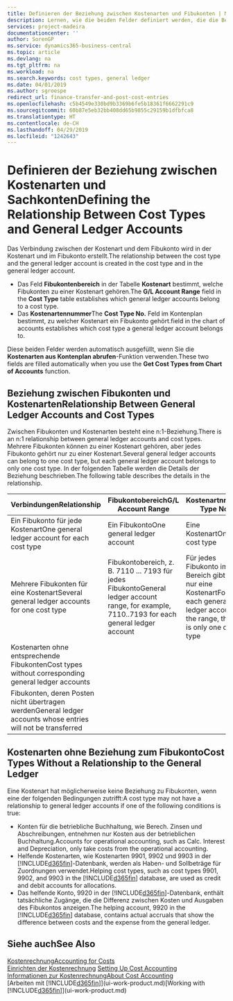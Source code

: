 ```yaml
---
title: Definieren der Beziehung zwischen Kostenarten und Fibukonten | Microsoft Docs
description: Lernen, wie die beiden Felder definiert werden, die die Beziehung zwischen Kostenart und Fibukonto festlegen
services: project-madeira
documentationcenter: ''
author: SorenGP
ms.service: dynamics365-business-central
ms.topic: article
ms.devlang: na
ms.tgt_pltfrm: na
ms.workload: na
ms.search.keywords: cost types, general ledger
ms.date: 04/01/2019
ms.author: sgroespe
redirect_url: finance-transfer-and-post-cost-entries
ms.openlocfilehash: c5b4549e330bd9b3369b6fe5b18361f6662291c9
ms.sourcegitcommit: 60b87e5eb32bb408dd65b9855c29159b1dfbfca8
ms.translationtype: HT
ms.contentlocale: de-CH
ms.lasthandoff: 04/29/2019
ms.locfileid: "1242643"
---
```

# <a name="defining-the-relationship-between-cost-types-and-general-ledger-accounts"></a><span data-ttu-id="4349e-103">Definieren der Beziehung zwischen Kostenarten und Sachkonten</span><span class="sxs-lookup"><span data-stu-id="4349e-103">Defining the Relationship Between Cost Types and General Ledger Accounts</span></span>
<span data-ttu-id="4349e-104">Das Verbindung zwischen der Kostenart und dem Fibukonto wird in der Kostenart und im Fibukonto erstellt.</span><span class="sxs-lookup"><span data-stu-id="4349e-104">The relationship between the cost type and the general ledger account is created in the cost type and in the general ledger account.</span></span>  

* <span data-ttu-id="4349e-105">Das Feld **Fibukontenbereich** in der Tabelle **Kostenart** bestimmt, welche Fibukonten zu einer Kostenart gehören.</span><span class="sxs-lookup"><span data-stu-id="4349e-105">The **G/L Account Range** field in the **Cost Type** table establishes which general ledger accounts belong to a cost type.</span></span>  
* <span data-ttu-id="4349e-106">Das **Kostenartennummer**</span><span class="sxs-lookup"><span data-stu-id="4349e-106">The **Cost Type No.**</span></span> <span data-ttu-id="4349e-107">Feld im Kontenplan bestimmt, zu welcher Kostenart ein Fibukonto gehört.</span><span class="sxs-lookup"><span data-stu-id="4349e-107">field in the chart of accounts establishes which cost type a general ledger account belongs to.</span></span>  

<span data-ttu-id="4349e-108">Diese beiden Felder werden automatisch ausgefüllt, wenn Sie die **Kostenarten aus Kontenplan abrufen**-Funktion verwenden.</span><span class="sxs-lookup"><span data-stu-id="4349e-108">These two fields are filled automatically when you use the **Get Cost Types from Chart of Accounts** function.</span></span>  

## <a name="relationship-between-general-ledger-accounts-and-cost-types"></a><span data-ttu-id="4349e-109">Beziehung zwischen Fibukonten und Kostenarten</span><span class="sxs-lookup"><span data-stu-id="4349e-109">Relationship Between General Ledger Accounts and Cost Types</span></span>  
<span data-ttu-id="4349e-110">Zwischen Fibukonten und Kostenarten besteht eine n:1-Beziehung.</span><span class="sxs-lookup"><span data-stu-id="4349e-110">There is an n:1 relationship between general ledger accounts and cost types.</span></span> <span data-ttu-id="4349e-111">Mehrere Fibukonten können zu einer Kostenart gehören, aber jedes Fibukonto gehört nur zu einer Kostenart.</span><span class="sxs-lookup"><span data-stu-id="4349e-111">Several general ledger accounts can belong to one cost type, but each general ledger account belongs to only one cost type.</span></span> <span data-ttu-id="4349e-112">In der folgenden Tabelle werden die Details der Beziehung beschrieben.</span><span class="sxs-lookup"><span data-stu-id="4349e-112">The following table describes the details in the relationship.</span></span>  

|<span data-ttu-id="4349e-113">Verbindungen</span><span class="sxs-lookup"><span data-stu-id="4349e-113">Relationship</span></span>|<span data-ttu-id="4349e-114">**Fibukontobereich**</span><span class="sxs-lookup"><span data-stu-id="4349e-114">**G/L Account Range**</span></span>|<span data-ttu-id="4349e-115">**Kostenartnr.**</span><span class="sxs-lookup"><span data-stu-id="4349e-115">**Cost Type No.**</span></span>|  
|------------------|------------------------------------------------|-------------------------------------------|  
|<span data-ttu-id="4349e-116">Ein Fibukonto für jede Kostenart</span><span class="sxs-lookup"><span data-stu-id="4349e-116">One general ledger account for each cost type</span></span>|<span data-ttu-id="4349e-117">Ein Fibukonto</span><span class="sxs-lookup"><span data-stu-id="4349e-117">One general ledger account</span></span>|<span data-ttu-id="4349e-118">Eine Kostenart</span><span class="sxs-lookup"><span data-stu-id="4349e-118">One cost type</span></span>|  
|<span data-ttu-id="4349e-119">Mehrere Fibukonten für eine Kostenart</span><span class="sxs-lookup"><span data-stu-id="4349e-119">Several general ledger accounts for one cost type</span></span>|<span data-ttu-id="4349e-120">Fibukontobereich, z. B. 7110 ... 7193 für jedes Fibukonto</span><span class="sxs-lookup"><span data-stu-id="4349e-120">General ledger account range, for example, 7110..7193 for each general ledger account</span></span>|<span data-ttu-id="4349e-121">Für jedes Fibukonto im Bereich gibt es nur eine Kostenart</span><span class="sxs-lookup"><span data-stu-id="4349e-121">For each general ledger account in the range, there is only one cost type</span></span>|  
|<span data-ttu-id="4349e-122">Kostenarten ohne entsprechende Fibukonten</span><span class="sxs-lookup"><span data-stu-id="4349e-122">Cost types without corresponding general ledger accounts</span></span>|<Empty>||  
|<span data-ttu-id="4349e-123">Fibukonten, deren Posten nicht übertragen werden</span><span class="sxs-lookup"><span data-stu-id="4349e-123">General ledger accounts whose entries will not be transferred</span></span>||<Empty>|  

## <a name="cost-types-without-a-relationship-to-the-general-ledger"></a><span data-ttu-id="4349e-124">Kostenarten ohne Beziehung zum Fibukonto</span><span class="sxs-lookup"><span data-stu-id="4349e-124">Cost Types Without a Relationship to the General Ledger</span></span>  
<span data-ttu-id="4349e-125">Eine Kostenart hat möglicherweise keine Beziehung zu Fibukonten, wenn eine der folgenden Bedingungen zutrifft:</span><span class="sxs-lookup"><span data-stu-id="4349e-125">A cost type may not have a relationship to general ledger accounts if one of the following conditions is true:</span></span>  

* <span data-ttu-id="4349e-126">Konten für die betriebliche Buchhaltung, wie Berech. Zinsen und Abschreibungen, entnehmen nur Kosten aus der betrieblichen Buchhaltung.</span><span class="sxs-lookup"><span data-stu-id="4349e-126">Accounts for operational accounting, such as Calc. Interest and Depreciation, only take costs from the operational accounting.</span></span>  
* <span data-ttu-id="4349e-127">Helfende Kostenarten, wie Kostenarten 9901, 9902 und 9903 in der [!INCLUDE[d365fin](includes/d365fin_md.md)]-Datenbank, werden als Haben- und Sollbeträge für Zuordnungen verwendet.</span><span class="sxs-lookup"><span data-stu-id="4349e-127">Helping cost types, such as cost types 9901, 9902, and 9903 in the [!INCLUDE[d365fin](includes/d365fin_md.md)] database, are used as credit and debit accounts for allocations.</span></span>  
* <span data-ttu-id="4349e-128">Das helfende Konto, 9920 in der [!INCLUDE[d365fin](includes/d365fin_md.md)]-Datenbank, enthält tatsächliche Zugänge, die die Differenz zwischen Kosten und Ausgaben des Fibukontos anzeigen.</span><span class="sxs-lookup"><span data-stu-id="4349e-128">The helping account, 9920 in the [!INCLUDE[d365fin](includes/d365fin_md.md)] database, contains actual accruals that show the difference between costs and the expense from the general ledger.</span></span>  

## <a name="see-also"></a><span data-ttu-id="4349e-129">Siehe auch</span><span class="sxs-lookup"><span data-stu-id="4349e-129">See Also</span></span>  
[<span data-ttu-id="4349e-130">Kostenrechnung</span><span class="sxs-lookup"><span data-stu-id="4349e-130">Accounting for Costs</span></span>](finance-manage-cost-accounting.md)  
<span data-ttu-id="4349e-131">[Einrichten der Kostenrechnung](finance-set-up-cost-accounting.md) </span><span class="sxs-lookup"><span data-stu-id="4349e-131">[Setting Up Cost Accounting](finance-set-up-cost-accounting.md) </span></span>  
[<span data-ttu-id="4349e-132">Informationen zur Kostenrechnung</span><span class="sxs-lookup"><span data-stu-id="4349e-132">About Cost Accounting</span></span>](finance-about-cost-accounting.md)  
<span data-ttu-id="4349e-133">[Arbeiten mit [!INCLUDE[d365fin](includes/d365fin_md.md)]](ui-work-product.md)</span><span class="sxs-lookup"><span data-stu-id="4349e-133">[Working with [!INCLUDE[d365fin](includes/d365fin_md.md)]](ui-work-product.md)</span></span>
